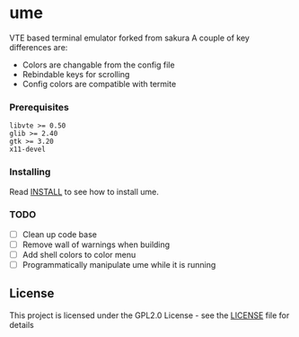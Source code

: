 # ume
VTE based terminal emulator forked from sakura 
A couple of key differences are:
  - Colors are changable from the config file
  - Rebindable keys for scrolling
  - Config colors are compatible with termite

### Prerequisites

```
libvte >= 0.50
glib >= 2.40
gtk >= 3.20
x11-devel
```

### Installing

Read [INSTALL](INSTALL) to see how to install ume.

### TODO
  - [ ] Clean up code base
  - [ ] Remove wall of warnings when building
  - [ ] Add shell colors to color menu
  - [ ] Programmatically manipulate ume while it is running

## License

This project is licensed under the GPL2.0 License - see the [LICENSE](LICENSE) file for details
